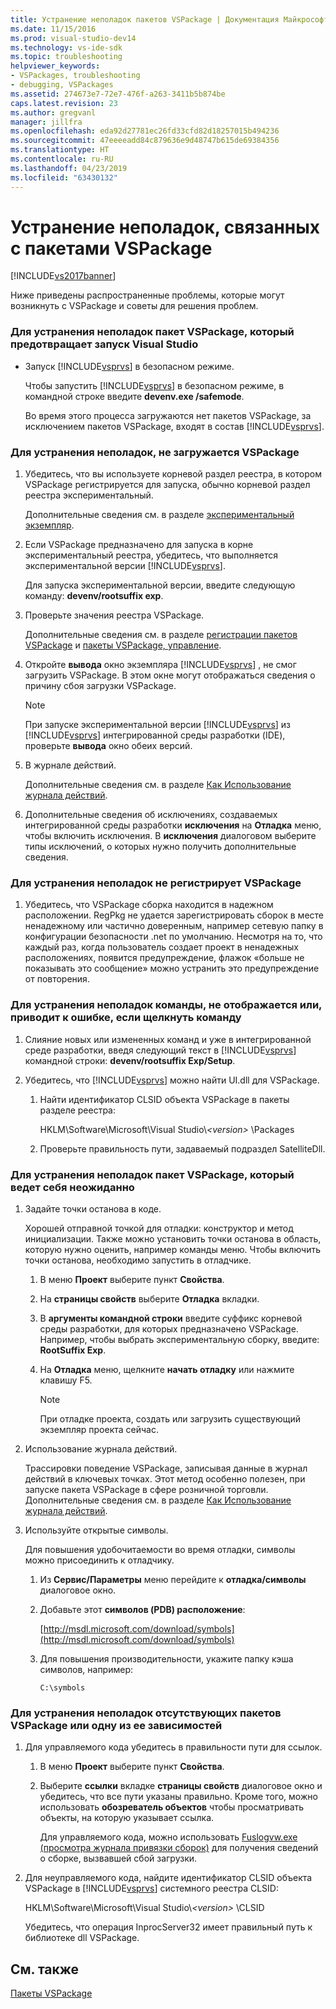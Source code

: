 ```yaml
---
title: Устранение неполадок пакетов VSPackage | Документация Майкрософт
ms.date: 11/15/2016
ms.prod: visual-studio-dev14
ms.technology: vs-ide-sdk
ms.topic: troubleshooting
helpviewer_keywords:
- VSPackages, troubleshooting
- debugging, VSPackages
ms.assetid: 274673e7-72e7-476f-a263-3411b5b874be
caps.latest.revision: 23
ms.author: gregvanl
manager: jillfra
ms.openlocfilehash: eda92d27781ec26fd33cfd82d18257015b494236
ms.sourcegitcommit: 47eeeeadd84c879636e9d48747b615de69384356
ms.translationtype: HT
ms.contentlocale: ru-RU
ms.lasthandoff: 04/23/2019
ms.locfileid: "63430132"
---
```

# <a name="troubleshooting-vspackages"></a>Устранение неполадок, связанных с пакетами VSPackage
[!INCLUDE[vs2017banner](../includes/vs2017banner.md)]

Ниже приведены распространенные проблемы, которые могут возникнуть с VSPackage и советы для решения проблем.  
  
### <a name="to-troubleshoot-a-vspackage-that-keeps-visual-studio-from-starting"></a>Для устранения неполадок пакет VSPackage, который предотвращает запуск Visual Studio  
  
- Запуск [!INCLUDE[vsprvs](../includes/vsprvs-md.md)] в безопасном режиме.  
  
     Чтобы запустить [!INCLUDE[vsprvs](../includes/vsprvs-md.md)] в безопасном режиме, в командной строке введите **devenv.exe /safemode**.  
  
     Во время этого процесса загружаются нет пакетов VSPackage, за исключением пакетов VSPackage, входят в состав [!INCLUDE[vsprvs](../includes/vsprvs-md.md)].  
  
### <a name="to-troubleshoot-a-vspackage-that-does-not-load"></a>Для устранения неполадок, не загружается VSPackage  
  
1. Убедитесь, что вы используете корневой раздел реестра, в котором VSPackage регистрируется для запуска, обычно корневой раздел реестра экспериментальный.  
  
     Дополнительные сведения см. в разделе [экспериментальный экземпляр](../extensibility/the-experimental-instance.md).  
  
2. Если VSPackage предназначено для запуска в корне экспериментальный реестра, убедитесь, что выполняется экспериментальной версии [!INCLUDE[vsprvs](../includes/vsprvs-md.md)].  
  
     Для запуска экспериментальной версии, введите следующую команду: **devenv/rootsuffix exp**.  
  
3. Проверьте значения реестра VSPackage.  
  
     Дополнительные сведения см. в разделе [регистрации пакетов VSPackage](internals/registering-vspackages.md) и [пакеты VSPackage, управление](../extensibility/managing-vspackages.md).  
  
4. Откройте **вывода** окно экземпляра [!INCLUDE[vsprvs](../includes/vsprvs-md.md)] , не смог загрузить VSPackage. В этом окне могут отображаться сведения о причину сбоя загрузки VSPackage.  
  
    > [!NOTE]
    > При запуске экспериментальной версии [!INCLUDE[vsprvs](../includes/vsprvs-md.md)] из [!INCLUDE[vsprvs](../includes/vsprvs-md.md)] интегрированной среды разработки (IDE), проверьте **вывода** окно обеих версий.  
  
5. В журнале действий.  
  
     Дополнительные сведения см. в разделе [Как Использование журнала действий](../extensibility/how-to-use-the-activity-log.md).  
  
6. Дополнительные сведения об исключениях, создаваемых интегрированной среды разработки **исключения** на **Отладка** меню, чтобы включить исключения. В **исключения** диалоговом выберите типы исключений, о которых нужно получить дополнительные сведения.  
  
### <a name="to-troubleshoot-a-vspackage-that-does-not-register"></a>Для устранения неполадок не регистрирует VSPackage  
  
1. Убедитесь, что VSPackage сборка находится в надежном расположении. RegPkg не удается зарегистрировать сборок в месте ненадежному или частично доверенным, например сетевую папку в конфигурации безопасности .net по умолчанию. Несмотря на то, что каждый раз, когда пользователь создает проект в ненадежных расположениях, появится предупреждение, флажок «больше не показывать это сообщение» можно устранить это предупреждение от повторения.  
  
### <a name="to-troubleshoot-a-command-that-is-not-visible-or-that-generates-an-error-when-you-click-a-command"></a>Для устранения неполадок команды, не отображается или, приводит к ошибке, если щелкнуть команду  
  
1. Слияние новых или измененных команд и уже в интегрированной среде разработки, введя следующий текст в [!INCLUDE[vsprvs](../includes/vsprvs-md.md)] командной строки: **devenv/rootsuffix Exp/Setup**.  
  
2. Убедитесь, что [!INCLUDE[vsprvs](../includes/vsprvs-md.md)] можно найти UI.dll для VSPackage.  
  
    1. Найти идентификатор CLSID объекта VSPackage в пакеты разделе реестра:  
  
         HKLM\Software\Microsoft\Visual Studio\\*\<version>* \Packages  
  
    2. Проверьте правильность пути, задаваемый подраздел SatelliteDll.  
  
### <a name="to-troubleshoot-a-vspackage-that-behaves-unexpectedly"></a>Для устранения неполадок пакет VSPackage, который ведет себя неожиданно  
  
1. Задайте точки останова в коде.  
  
     Хорошей отправной точкой для отладки: конструктор и метод инициализации. Также можно установить точки останова в область, которую нужно оценить, например команды меню. Чтобы включить точки останова, необходимо запустить в отладчике.  
  
    1. В меню **Проект** выберите пункт **Свойства**.  
  
    2. На **страницы свойств** выберите **Отладка** вкладки.  
  
    3. В **аргументы командной строки** введите суффикс корневой среды разработки, для которых предназначено VSPackage. Например, чтобы выбрать экспериментальную сборку, введите: **RootSuffix Exp**.  
  
    4. На **Отладка** меню, щелкните **начать отладку** или нажмите клавишу F5.  
  
        > [!NOTE]
        > При отладке проекта, создать или загрузить существующий экземпляр проекта сейчас.  
  
2. Использование журнала действий.  
  
     Трассировки поведение VSPackage, записывая данные в журнал действий в ключевых точках. Этот метод особенно полезен, при запуске пакета VSPackage в сфере розничной торговли. Дополнительные сведения см. в разделе [Как Использование журнала действий](../extensibility/how-to-use-the-activity-log.md).  
  
3. Используйте открытые символы.  
  
     Для повышения удобочитаемости во время отладки, символы можно присоединить к отладчику.  
  
    1. Из **Сервис/Параметры** меню перейдите к **отладка/символы** диалоговое окно.  
  
    2. Добавьте этот **символов (PDB) расположение**:  
  
         [http://msdl.microsoft.com/download/symbols](http://msdl.microsoft.com/download/symbols)  
  
    3. Для повышения производительности, укажите папку кэша символов, например:  
  
        ```  
        C:\symbols  
        ```  
  
### <a name="to-troubleshoot-a-missing-vspackage-or-one-of-its-dependencies"></a>Для устранения неполадок отсутствующих пакетов VSPackage или одну из ее зависимостей  
  
1. Для управляемого кода убедитесь в правильности пути для ссылок.  
  
   1. В меню **Проект** выберите пункт **Свойства**.  
  
   2. Выберите **ссылки** вкладке **страницы свойств** диалоговое окно и убедитесь, что все пути указаны правильно. Кроме того, можно использовать **обозреватель объектов** чтобы просматривать объекты, на которую указывает ссылка.  
  
        Для управляемого кода, можно использовать [Fuslogvw.exe (просмотра журнала привязки сборок)](http://msdn.microsoft.com/library/e32fa443-0778-4cc3-bf36-5c8ea297d296) для получения сведений о сборке, вызвавшей сбой загрузки.  
  
2. Для неуправляемого кода, найдите идентификатор CLSID объекта VSPackage в [!INCLUDE[vsprvs](../includes/vsprvs-md.md)] системного реестра CLSID:  
  
    HKLM\Software\Microsoft\Visual Studio\\*\<version>* \CLSID  
  
   Убедитесь, что операция InprocServer32 имеет правильный путь к библиотеке dll VSPackage.  
  
## <a name="see-also"></a>См. также  
 [Пакеты VSPackage](../extensibility/internals/vspackages.md)
